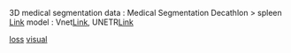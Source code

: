 
3D medical segmentation
data : Medical Segmentation Decathlon > spleen [Link](http://medicaldecathlon.com/dataaws/)
model : Vnet[Link](https://arxiv.org/abs/1606.04797), UNETR[Link](https://arxiv.org/abs/2103.10504)



[loss](./plot/loss.png)
[visual](./plot/visual.png)

